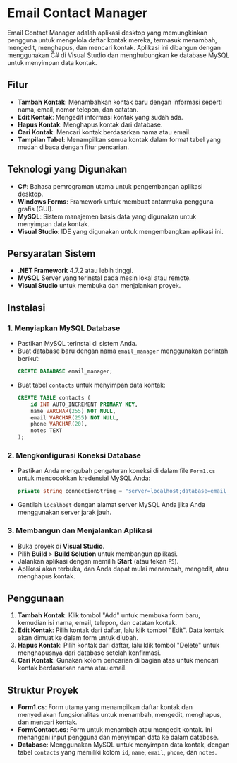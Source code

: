 # Email Contact Manager

Email Contact Manager adalah aplikasi desktop yang memungkinkan pengguna untuk mengelola daftar kontak mereka, termasuk menambah, mengedit, menghapus, dan mencari kontak. Aplikasi ini dibangun dengan menggunakan C# di Visual Studio dan menghubungkan ke database MySQL untuk menyimpan data kontak.

## Fitur

- **Tambah Kontak**: Menambahkan kontak baru dengan informasi seperti nama, email, nomor telepon, dan catatan.
- **Edit Kontak**: Mengedit informasi kontak yang sudah ada.
- **Hapus Kontak**: Menghapus kontak dari database.
- **Cari Kontak**: Mencari kontak berdasarkan nama atau email.
- **Tampilan Tabel**: Menampilkan semua kontak dalam format tabel yang mudah dibaca dengan fitur pencarian.

## Teknologi yang Digunakan

- **C#**: Bahasa pemrograman utama untuk pengembangan aplikasi desktop.
- **Windows Forms**: Framework untuk membuat antarmuka pengguna grafis (GUI).
- **MySQL**: Sistem manajemen basis data yang digunakan untuk menyimpan data kontak.
- **Visual Studio**: IDE yang digunakan untuk mengembangkan aplikasi ini.

## Persyaratan Sistem

- **.NET Framework** 4.7.2 atau lebih tinggi.
- **MySQL** Server yang terinstal pada mesin lokal atau remote.
- **Visual Studio** untuk membuka dan menjalankan proyek.

## Instalasi

### 1. **Menyiapkan MySQL Database**
   - Pastikan MySQL terinstal di sistem Anda.
   - Buat database baru dengan nama `email_manager` menggunakan perintah berikut:
     ```sql
     CREATE DATABASE email_manager;
     ```
   - Buat tabel `contacts` untuk menyimpan data kontak:
     ```sql
     CREATE TABLE contacts (
         id INT AUTO_INCREMENT PRIMARY KEY,
         name VARCHAR(255) NOT NULL,
         email VARCHAR(255) NOT NULL,
         phone VARCHAR(20),
         notes TEXT
     );
     ```

### 2. **Mengkonfigurasi Koneksi Database**
   - Pastikan Anda mengubah pengaturan koneksi di dalam file `Form1.cs` untuk mencocokkan kredensial MySQL Anda:
     ```csharp
     private string connectionString = "server=localhost;database=email_manager;uid=root;pwd=;";
     ```
   - Gantilah `localhost` dengan alamat server MySQL Anda jika Anda menggunakan server jarak jauh.

### 3. **Membangun dan Menjalankan Aplikasi**
   - Buka proyek di **Visual Studio**.
   - Pilih **Build** > **Build Solution** untuk membangun aplikasi.
   - Jalankan aplikasi dengan memilih **Start** (atau tekan `F5`).
   - Aplikasi akan terbuka, dan Anda dapat mulai menambah, mengedit, atau menghapus kontak.

## Penggunaan

1. **Tambah Kontak**: Klik tombol "Add" untuk membuka form baru, kemudian isi nama, email, telepon, dan catatan kontak.
2. **Edit Kontak**: Pilih kontak dari daftar, lalu klik tombol "Edit". Data kontak akan dimuat ke dalam form untuk diubah.
3. **Hapus Kontak**: Pilih kontak dari daftar, lalu klik tombol "Delete" untuk menghapusnya dari database setelah konfirmasi.
4. **Cari Kontak**: Gunakan kolom pencarian di bagian atas untuk mencari kontak berdasarkan nama atau email.

## Struktur Proyek

- **Form1.cs**: Form utama yang menampilkan daftar kontak dan menyediakan fungsionalitas untuk menambah, mengedit, menghapus, dan mencari kontak.
- **FormContact.cs**: Form untuk menambah atau mengedit kontak. Ini menangani input pengguna dan menyimpan data ke dalam database.
- **Database**: Menggunakan MySQL untuk menyimpan data kontak, dengan tabel `contacts` yang memiliki kolom `id`, `name`, `email`, `phone`, dan `notes`.
